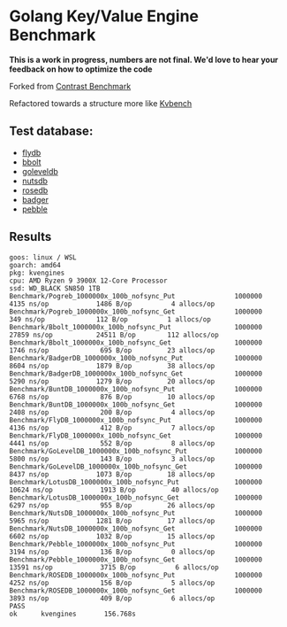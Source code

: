 # Golang Key/Value Engine Benchmark

**This is a work in progress, numbers are not final. We'd love to hear your feedback on how to optimize the code**

Forked from [Contrast Benchmark](https://github.com/ByteStorage/contrast-benchmark)

Refactored towards a structure more like [Kvbench](https://github.com/smallnest/kvbench)

## Test database:

- [flydb](https://github.com/ByteStorage/FlyDB)
- [bbolt](https://github.com/etcd-io/bbolt)
- [goleveldb](https://github.com/syndtr/goleveldb)
- [nutsdb](https://github.com/nutsdb/nutsdb)
- [rosedb](https://github.com/flower-corp/rosedb)
- [badger](https://github.com/dgraph-io/badger)
- [pebble](https://github.com/cockroachdb/pebble)

## Results

```
goos: linux / WSL
goarch: amd64
pkg: kvengines
cpu: AMD Ryzen 9 3900X 12-Core Processor
ssd: WD_BLACK SN850 1TB
Benchmark/Pogreb_1000000x_100b_nofsync_Put               1000000              4135 ns/op            1486 B/op          4 allocs/op
Benchmark/Pogreb_1000000x_100b_nofsync_Get               1000000               349 ns/op             112 B/op          1 allocs/op
Benchmark/Bbolt_1000000x_100b_nofsync_Put                1000000             27859 ns/op           24511 B/op        112 allocs/op
Benchmark/Bbolt_1000000x_100b_nofsync_Get                1000000              1746 ns/op             695 B/op         23 allocs/op
Benchmark/BadgerDB_1000000x_100b_nofsync_Put             1000000              8604 ns/op            1879 B/op         38 allocs/op
Benchmark/BadgerDB_1000000x_100b_nofsync_Get             1000000              5290 ns/op            1279 B/op         20 allocs/op
Benchmark/BuntDB_1000000x_100b_nofsync_Put               1000000              6768 ns/op             876 B/op         10 allocs/op
Benchmark/BuntDB_1000000x_100b_nofsync_Get               1000000              2408 ns/op             200 B/op          4 allocs/op
Benchmark/FlyDB_1000000x_100b_nofsync_Put                1000000              4136 ns/op             412 B/op          7 allocs/op
Benchmark/FlyDB_1000000x_100b_nofsync_Get                1000000              4441 ns/op             552 B/op          8 allocs/op
Benchmark/GoLevelDB_1000000x_100b_nofsync_Put            1000000              5800 ns/op             143 B/op          3 allocs/op
Benchmark/GoLevelDB_1000000x_100b_nofsync_Get            1000000              8437 ns/op            1073 B/op         18 allocs/op
Benchmark/LotusDB_1000000x_100b_nofsync_Put              1000000             10624 ns/op            1913 B/op         40 allocs/op
Benchmark/LotusDB_1000000x_100b_nofsync_Get              1000000              6297 ns/op             955 B/op         26 allocs/op
Benchmark/NutsDB_1000000x_100b_nofsync_Put               1000000              5965 ns/op            1281 B/op         17 allocs/op
Benchmark/NutsDB_1000000x_100b_nofsync_Get               1000000              6602 ns/op            1032 B/op         15 allocs/op
Benchmark/Pebble_1000000x_100b_nofsync_Put               1000000              3194 ns/op             136 B/op          0 allocs/op
Benchmark/Pebble_1000000x_100b_nofsync_Get               1000000             13591 ns/op            3715 B/op          6 allocs/op
Benchmark/ROSEDB_1000000x_100b_nofsync_Put               1000000              4252 ns/op             156 B/op          5 allocs/op
Benchmark/ROSEDB_1000000x_100b_nofsync_Get               1000000              3893 ns/op             409 B/op          6 allocs/op
PASS
ok      kvengines       156.768s
```
